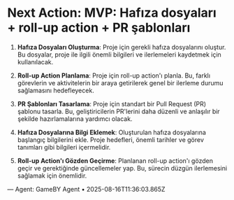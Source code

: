 # Next Action: MVP: Hafıza dosyaları + roll-up action + PR şablonları

1. **Hafıza Dosyaları Oluşturma**: Proje için gerekli hafıza dosyalarını oluştur. Bu dosyalar, proje ile ilgili önemli bilgileri ve ilerlemeleri kaydetmek için kullanılacak.

2. **Roll-up Action Planlama**: Proje için roll-up action'ı planla. Bu, farklı görevlerin ve aktivitelerin bir araya getirilerek genel bir ilerleme durumu sağlamasını hedefleyecek.

3. **PR Şablonları Tasarlama**: Proje için standart bir Pull Request (PR) şablonu tasarla. Bu, geliştiricilerin PR'lerini daha düzenli ve anlaşılır bir şekilde hazırlamalarına yardımcı olacak.

4. **Hafıza Dosyalarına Bilgi Eklemek**: Oluşturulan hafıza dosyalarına başlangıç bilgilerini ekle. Proje hedefleri, önemli tarihler ve görev tanımları gibi bilgileri içermelidir.

5. **Roll-up Action'ı Gözden Geçirme**: Planlanan roll-up action'ı gözden geçir ve gerektiğinde güncellemeler yap. Bu, sürecin düzgün ilerlemesini sağlamak için önemlidir.

— Agent: GameBY Agent • 2025-08-16T11:36:03.865Z
